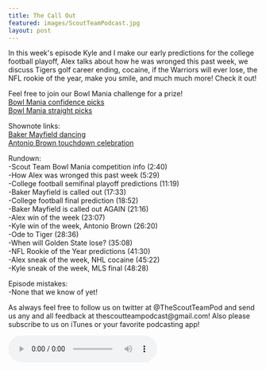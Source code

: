 ```yaml
---
title: The Call Out
featured: images/ScoutTeamPodcast.jpg
layout: post
---
```


<p>In this week's episode Kyle and I make our early predictions for the college football playoff, Alex talks about how he was wronged this past week, we discuss Tigers golf career ending, cocaine, if the Warriors will ever lose, the NFL rookie of the year, make you smile, and much much more! Check it out!</p>
<p>Feel free to join our Bowl Mania challenge for a prize!
<br><a target="_blank" href="http://games.espn.go.com/college-bowl-mania/2015/en/group?groupID=97121">Bowl Mania confidence picks</a>
<br><a target="_blank" href="http://games.espn.go.com/college-bowl-mania/2015/en/group?groupID=97132">Bowl Mania straight picks</a></p>
<p>Shownote links:
<br><a target="_blank" href="https://www.youtube.com/watch?v=RaFiu3pfuvI">Baker Mayfield dancing</a>
<br><a target="_blank" href="https://www.youtube.com/watch?v=t2tjZh0Vspw">Antonio Brown touchdown celebration</a></p>
<p>Rundown:
<br>-Scout Team Bowl Mania competition info (2:40)
<br>-How Alex was wronged this past week (5:29)
<br>-College football semifinal playoff predictions (11:19)
<br>-Baker Mayfield is called out (17:33)
<br>-College football final prediction (18:52)
<br>-Baker Mayfield is called out AGAIN (21:16)
<br>-Alex win of the week (23:07)
<br>-Kyle win of the week, Antonio Brown (26:20)
<br>-Ode to Tiger (28:36)
<br>-When will Golden State lose? (35:08)
<br>-NFL Rookie of the Year predictions (41:30)
<br>-Alex sneak of the week, NHL cocaine (45:22)
<br>-Kyle sneak of the week, MLS final (48:28)</p>
<p>Episode mistakes: 
<br>-None that we know of yet!</p>
<p>As always feel free to follow us on twitter at @TheScoutTeamPod and send us any and all feedback at thescoutteampodcast@gmail.com! Also please subscribe to us on iTunes or your favorite podcasting app!</p>
<audio controls>
  <source src="/assets/audios/episode9.m4a" type="audio/mpeg">
Your browser does not support the audio element.
</audio>
<br>